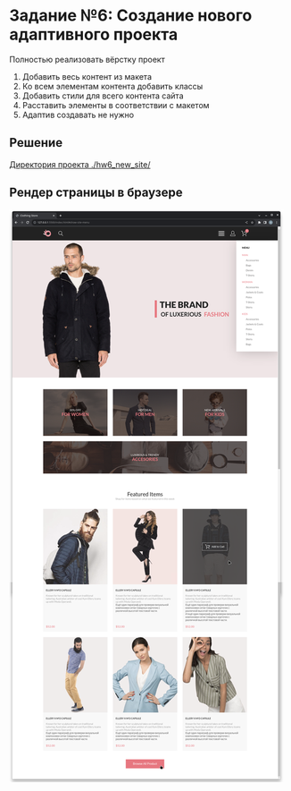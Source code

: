 # Задание №6: Создание нового адаптивного проекта

Полностью реализовать вёрстку проект

1. Добавить весь контент из макета
2. Ко всем элементам контента добавить классы
3. Добавить стили для всего контента сайта
4. Расставить элементы в соответствии с макетом
5. Адаптив создавать не нужно

## Решение

[Директория проекта ./hw6_new_site/](hw6_new_site/)

## Рендер страницы в браузере

![Рендер страницы](hw6_new_site/refs/example.png)
